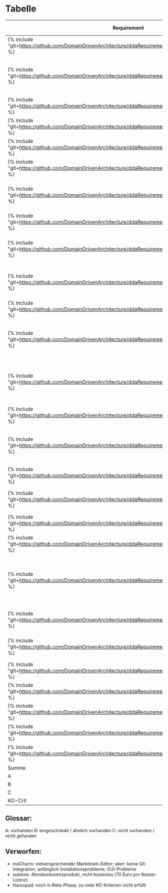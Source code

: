 # Tabelle

|Requirement   |KO-Krit?|Atom|Gitbook-Editor|Anmerkungen|
|---|---|---|---|---|
|{% include "git+https://github.com/DomainDrivenArchitecture/ddaRequirement.git/de/requirements/req0200.md" %}   |x   |A   |A   |   |   
|{% include "git+https://github.com/DomainDrivenArchitecture/ddaRequirement.git/de/requirements/req0201.md" %}   |   |B   |C   |Atom: Nur mit Tabs; GB-Editor: nur ein Dokument betrachtbar, dann speichern notwendig   |   
|{% include "git+https://github.com/DomainDrivenArchitecture/ddaRequirement.git/de/requirements/req0202.md" %}   |x   |A   |A   |Atom: durch Plugin; GB-Editor: nativ; GB-Editor besser   |   
|{% include "git+https://github.com/DomainDrivenArchitecture/ddaRequirement.git/de/requirements/req0203.md" %}   |x   |A   |A   |   |   
|{% include "git+https://github.com/DomainDrivenArchitecture/ddaRequirement.git/de/requirements/req0204.md" %}   |   |C   |C   |hat bei beidem Performancegründe   |   
|{% include "git+https://github.com/DomainDrivenArchitecture/ddaRequirement.git/de/requirements/req0205.md" %}   |   |A   |A   |   |   
|{% include "git+https://github.com/DomainDrivenArchitecture/ddaRequirement.git/de/requirements/req0226.md" %}   |   |A   |C   |Atom: durch Plugin; GB-Editor: keine Template-Funktionalität, nur "Neues File"   |   
|{% include "git+https://github.com/DomainDrivenArchitecture/ddaRequirement.git/de/requirements/req0206.md" %}   |x   |A   |A   |   |   
|{% include "git+https://github.com/DomainDrivenArchitecture/ddaRequirement.git/de/requirements/req0207.md" %}   |x   |C   |A   |Atom: hat keine Plugins, die GUI dahingehend verändern; GB-Editor: nativ   |   
|{% include "git+https://github.com/DomainDrivenArchitecture/ddaRequirement.git/de/requirements/req0208.md" %}   |x   |A   |A   |Atom kommt mit großen Files besser klar (Performance, flüssiges Schreiben)   |   
|{% include "git+https://github.com/DomainDrivenArchitecture/ddaRequirement.git/de/requirements/req0209.md" %}   |   |B   |A   |Atom: Drag 'n Drop; GB-Editor: Drag 'n Drop + Button   |   
|{% include "git+https://github.com/DomainDrivenArchitecture/ddaRequirement.git/de/requirements/req0210.md" %}   |   |C   |C   |Atom: keine Unterstützung; GB: Theoretische Unterstützung, bei mir allerdings immer Probleme   |   
|{% include "git+https://github.com/DomainDrivenArchitecture/ddaRequirement.git/de/requirements/req0211.md" %}   |   |C   |C   |Anhängen im Sinne eines E-Mail-Anhangs: Nicht sicher, ob das mit .md-Files überhaupt funktionieren kann   |   
|{% include "git+https://github.com/DomainDrivenArchitecture/ddaRequirement.git/de/requirements/req0212.md" %}   |x   |A   |A   |GB-Editor hat sogar Web-Interface   |   
|{% include "git+https://github.com/DomainDrivenArchitecture/ddaRequirement.git/de/requirements/req0213.md" %}   |x   |B   |C   |Atom: ja, aber nur in der Systemsprache; GB-Editor: theoretisch ja, funktioniert aber nicht   |   
|{% include "git+https://github.com/DomainDrivenArchitecture/ddaRequirement.git/de/requirements/req0214.md" %}   |x   |A   |A   |   |   
|{% include "git+https://github.com/DomainDrivenArchitecture/ddaRequirement.git/de/requirements/req0215.md" %}   |   |C   |C   |Nicht sicher, ob das mit .md-Files überhaupt funktioniert   |   
|{% include "git+https://github.com/DomainDrivenArchitecture/ddaRequirement.git/de/requirements/req0216.md" %}   |x   |A   |B   |Atom: ja; GB-Editor: nur mit zwischenspeichern   |   
|{% include "git+https://github.com/DomainDrivenArchitecture/ddaRequirement.git/de/requirements/req0217.md" %}   |x   |A   |A   |GB-Editor: sogar, via Dropdown   |   
|{% include "git+https://github.com/DomainDrivenArchitecture/ddaRequirement.git/de/requirements/req0218.md" %}   |   |A   |C   |Atom: Nimmt Änderungen von Außen direkt in seinen Text auf; GB-Editor: ignoriert Änderugnen von Außen, werden verworfen   |   
|{% include "git+https://github.com/DomainDrivenArchitecture/ddaRequirement.git/de/requirements/req0219.md" %}   |   |A   |C   |GB-Editor: s.o.: Editor realisiert fremde Änderungen nicht   |   
|{% include "git+https://github.com/DomainDrivenArchitecture/ddaRequirement.git/de/requirements/req0220.md" %}   |   |B   |A   |Atom: Befehlszeile, also git-Kenntnisse nötig; GB-Editor: Button "Sync"   |   
|{% include "git+https://github.com/DomainDrivenArchitecture/ddaRequirement.git/de/requirements/req0221.md" %}   |x   |B   |A   |GB-Editor kommt u.A. mit einer Inltsangabe, etc.   |   
|{% include "git+https://github.com/DomainDrivenArchitecture/ddaRequirement.git/de/requirements/req0222.md" %}   |x   |A   |A   |   |   
|{% include "git+https://github.com/DomainDrivenArchitecture/ddaRequirement.git/de/requirements/req0223.md" %}   |   |A   |B   |   |   
|{% include "git+https://github.com/DomainDrivenArchitecture/ddaRequirement.git/de/requirements/req0224.md" %}   |x   |B   |A   |   |   
|{% include "git+https://github.com/DomainDrivenArchitecture/ddaRequirement.git/de/requirements/req0225.md" %}   |x   |A   |A   |   |   
|Summe  |      |   |   |   |
|A  |   |16      |16   |   |
|B  |   |6      |2   |   |
|C  |   |5      |9   |   |
|KO-Crit  |   |14/15      |14/15   |   |


 

## Glossar:
A: vorhanden
B: eingeschränkt / ähnlich vorhanden
C: nicht vorhanden / nicht gefunden

## Verworfen:
* mdCharm: vielversprechender Markdown-Editor; aber: keine Git-Integration; anfänglich Installationsprobleme; GUI-Probleme
* sublime: Atomkonkurenzprodukt, nicht kostenlos (70 Euro pro Nutzer-Lizenz)
* Haroopad: noch in Beta-Phase; zu viele KO-Kriterien nicht erfüllt




